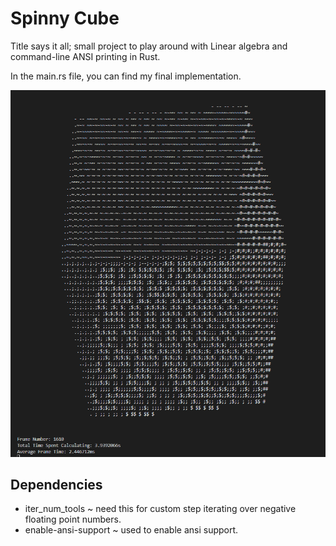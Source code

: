 # Spinny Cube
Title says it all; small project to play around with Linear algebra and command-line ANSI printing in Rust.

In the main.rs file, you can find my final implementation.

![](spinny_cube2.gif)

## Dependencies
- iter_num_tools ~ need this for custom step iterating over negative floating point numbers.
- enable-ansi-support ~ used to enable ansi support.